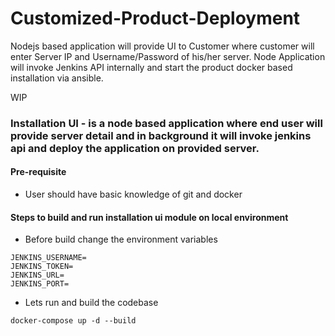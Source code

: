 # Customized-Product-Deployment
Nodejs based application will provide UI to Customer where customer will enter Server IP and Username/Password of his/her server. Node Application will invoke Jenkins API internally and start the product docker based installation via ansible.


WIP

### Installation UI - is a node based application where end user will provide server detail and in background it will invoke jenkins api and deploy the application on provided server.

#### Pre-requisite
* User should have basic knowledge of git and docker

#### Steps to build and run installation ui module on local environment
* Before build change the environment variables

```
JENKINS_USERNAME=
JENKINS_TOKEN=
JENKINS_URL=
JENKINS_PORT=
```

* Lets run and build the codebase
```
docker-compose up -d --build
```
